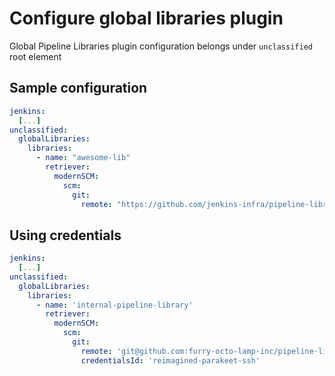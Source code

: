 # Configure global libraries plugin

Global Pipeline Libraries plugin configuration belongs under `unclassified` root element

## Sample configuration

```yaml
jenkins:
  [...]
unclassified:
  globalLibraries:
    libraries:
      - name: "awesome-lib"
        retriever:
          modernSCM:
            scm:
              git:
                remote: "https://github.com/jenkins-infra/pipeline-library.git"
```

## Using credentials

```yaml
jenkins:
  [...]
unclassified:
  globalLibraries:
    libraries:
      - name: 'internal-pipeline-library'
        retriever:
          modernSCM:
            scm:
              git:
                remote: 'git@github.com:furry-octo-lamp-inc/pipeline-library.git'
                credentialsId: 'reimagined-parakeet-ssh'
```
